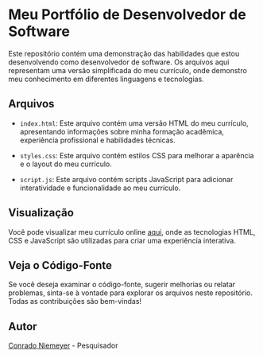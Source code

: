 # Meu Portfólio de Desenvolvedor de Software

Este repositório contém uma demonstração das habilidades que estou desenvolvendo como desenvolvedor de software. Os arquivos aqui representam uma versão simplificada do meu currículo, onde demonstro meu conhecimento em diferentes linguagens e tecnologias.

## Arquivos

- `index.html`: Este arquivo contém uma versão HTML do meu currículo, apresentando informações sobre minha formação acadêmica, experiência profissional e habilidades técnicas.

- `styles.css`: Este arquivo contém estilos CSS para melhorar a aparência e o layout do meu currículo.

- `script.js`: Este arquivo contém scripts JavaScript para adicionar interatividade e funcionalidade ao meu currículo.

## Visualização

Você pode visualizar meu currículo online [aqui](link_para_visualização), onde as tecnologias HTML, CSS e JavaScript são utilizadas para criar uma experiência interativa.

## Veja o Código-Fonte

Se você deseja examinar o código-fonte, sugerir melhorias ou relatar problemas, sinta-se à vontade para explorar os arquivos neste repositório. Todas as contribuições são bem-vindas!

## Autor

[Conrado Niemeyer](https://github.com/concs-niemeyerl) - Pesquisador
